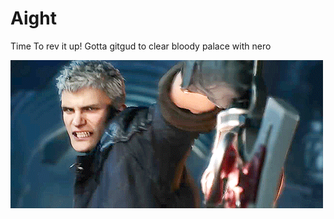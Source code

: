 # Aight

Time To rev it up!
Gotta gitgud to clear bloody palace with nero

![](https://github.com/Zkavolo/Zkavolo/blob/main/nero_rev.gif)
